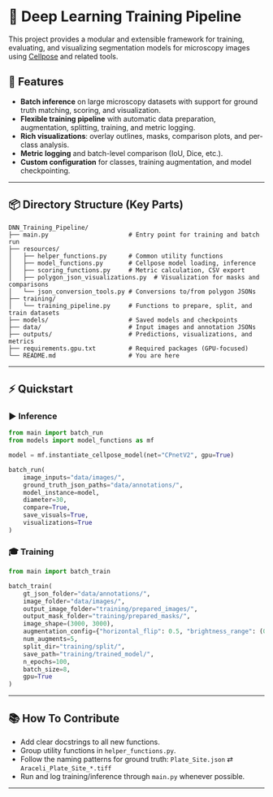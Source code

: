 # 🧠 Deep Learning Training Pipeline

This project provides a modular and extensible framework for training, evaluating, and visualizing segmentation models for microscopy images using [Cellpose](https://github.com/MouseLand/cellpose) and related tools.

## 🚀 Features

* **Batch inference** on large microscopy datasets with support for ground truth matching, scoring, and visualization.
* **Flexible training pipeline** with automatic data preparation, augmentation, splitting, training, and metric logging.
* **Rich visualizations**: overlay outlines, masks, comparison plots, and per-class analysis.
* **Metric logging** and batch-level comparison (IoU, Dice, etc.).
* **Custom configuration** for classes, training augmentation, and model checkpointing.

---

## 📦 Directory Structure (Key Parts)

```
DNN_Training_Pipeline/
├── main.py                      # Entry point for training and batch run
├── resources/
│   ├── helper_functions.py      # Common utility functions
│   ├── model_functions.py       # Cellpose model loading, inference
│   ├── scoring_functions.py     # Metric calculation, CSV export
│   ├── polygon_json_visualizations.py  # Visualization for masks and comparisons
│   └── json_conversion_tools.py # Conversions to/from polygon JSONs
├── training/
│   └── training_pipeline.py     # Functions to prepare, split, and train datasets
├── models/                      # Saved models and checkpoints
├── data/                        # Input images and annotation JSONs
├── outputs/                     # Predictions, visualizations, and metrics
├── requirements.gpu.txt         # Required packages (GPU-focused)
└── README.md                    # You are here
```

---

## ⚡ Quickstart

### ▶️ Inference

```python
from main import batch_run
from models import model_functions as mf

model = mf.instantiate_cellpose_model(net="CPnetV2", gpu=True)

batch_run(
    image_inputs="data/images/",
    ground_truth_json_paths="data/annotations/",
    model_instance=model,
    diameter=30,
    compare=True,
    save_visuals=True,
    visualizations=True
)
```

### 🎓 Training

```python
from main import batch_train

batch_train(
    gt_json_folder="data/annotations/",
    image_folder="data/images/",
    output_image_folder="training/prepared_images/",
    output_mask_folder="training/prepared_masks/",
    image_shape=(3000, 3000),
    augmentation_config={"horizontal_flip": 0.5, "brightness_range": (0.9, 1.1)},
    num_augments=5,
    split_dir="training/split/",
    save_path="training/trained_model/",
    n_epochs=100,
    batch_size=8,
    gpu=True
)
```

---

## 📚 How To Contribute

* Add clear docstrings to all new functions.
* Group utility functions in `helper_functions.py`.
* Follow the naming patterns for ground truth: `Plate_Site.json` ⇄ `Araceli_Plate_Site_*.tiff`
* Run and log training/inference through `main.py` whenever possible.

---
